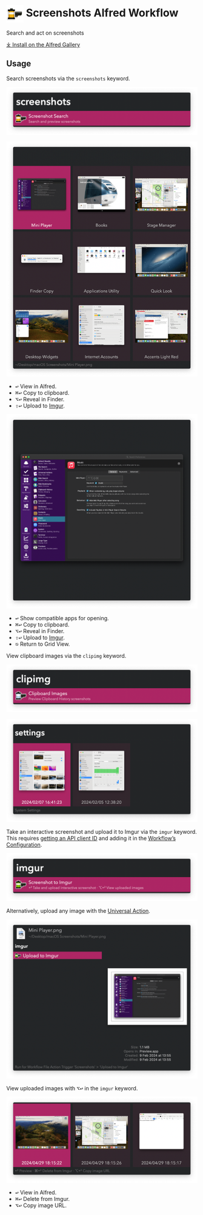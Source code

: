 # <img src='Workflow/icon.png' width='45' align='center' alt='icon'> Screenshots Alfred Workflow

Search and act on screenshots

[⤓ Install on the Alfred Gallery](https://alfred.app/workflows/vitor/screenshots)

## Usage

Search screenshots via the `screenshots` keyword.

![Starting screenshots search](Workflow/images/about/filekeyword.png)

![Showing file screenshots grid](Workflow/images/about/filegrid.png)

* <kbd>↩&#xFE0E;</kbd> View in Alfred.
* <kbd>⌘</kbd><kbd>↩&#xFE0E;</kbd> Copy to clipboard.
* <kbd>⌥</kbd><kbd>↩&#xFE0E;</kbd> Reveal in Finder.
* <kbd>⇧</kbd><kbd>↩&#xFE0E;</kbd> Upload to [Imgur](https://imgur.com).

![Showing single image](Workflow/images/about/imagepreview.png)

* <kbd>↩&#xFE0E;</kbd> Show compatible apps for opening.
* <kbd>⌘</kbd><kbd>↩&#xFE0E;</kbd> Copy to clipboard.
* <kbd>⌥</kbd><kbd>↩&#xFE0E;</kbd> Reveal in Finder.
* <kbd>⇧</kbd><kbd>↩&#xFE0E;</kbd> Upload to [Imgur](https://imgur.com).
* <kbd>⎋</kbd> Return to Grid View.

View clipboard images via the `clipimg` keyword.

![Keyword to view clipboard images](Workflow/images/about/clipkeyword.png)

![Showing clipboard screenshots grid](Workflow/images/about/clipgrid.png)

Take an interactive screenshot and upload it to Imgur via the `imgur` keyword. This requires [getting an API client ID](https://api.imgur.com/oauth2/addclient) and adding it in the [Workflow’s Configuration](https://www.alfredapp.com/help/workflows/user-configuration/).

![Take screenshot to imgur](Workflow/images/about/imgurkeyword.png)

Alternatively, upload any image with the [Universal Action](https://www.alfredapp.com/help/features/universal-actions/).

![Upload to Imgur with Universal Action](Workflow/images/about/imgurua.png)

View uploaded images with <kbd>⌥</kbd><kbd>↩&#xFE0E;</kbd> in the `imgur` keyword.

![Viewing uploaded images](Workflow/images/about/imguruploaded.png)

* <kbd>↩&#xFE0E;</kbd> View in Alfred.
* <kbd>⌘</kbd><kbd>↩&#xFE0E;</kbd> Delete from Imgur.
* <kbd>⌥</kbd><kbd>↩&#xFE0E;</kbd> Copy image URL.
